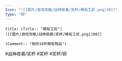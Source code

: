 ```yaml
---
Icon: "![[图片/游戏攻略/战神夜袭/奖杯/稀有工匠.png|30]]"
Type: "铜"
---
```

```ad-common-bronze-trophy
title: (Title:: "稀有工匠")
![[图片/游戏攻略/战神夜袭/奖杯/稀有工匠.png|100]]

(Comment:: "制作10件稀有物品")
```

#战神夜袭/奖杯 #奖杯 #奖杯/铜
